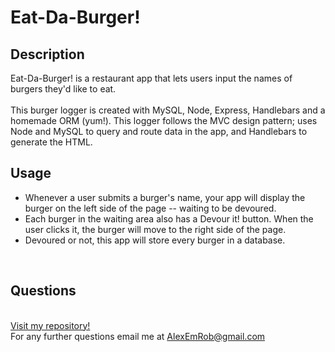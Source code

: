 # Eat-Da-Burger!

## Description
Eat-Da-Burger! is a restaurant app that lets users input the names of burgers they'd like to eat.
<br><br>
This burger logger is created with MySQL, Node, Express, Handlebars and a homemade ORM (yum!). This logger follows the MVC design pattern; uses Node and MySQL to query and route data in the app, and Handlebars to generate the HTML.

## Usage
<ul>
<li>Whenever a user submits a burger's name, your app will display the burger on the left side of the page -- waiting to be devoured.</li>
<li>Each burger in the waiting area also has a Devour it! button. When the user clicks it, the burger will move to the right side of the page.</li>
<li>Devoured or not, this app will store every burger in a database.</li>
</ul>
<br>

## Questions

<br>[Visit my repository!](https://www.github.com/alexemrob)
<br>
For any further questions email me at AlexEmRob@gmail.com
